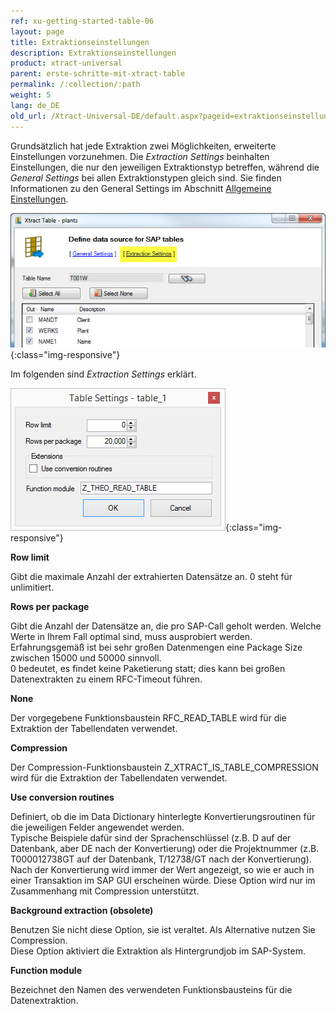 ```yaml
---
ref: xu-getting-started-table-06
layout: page
title: Extraktionseinstellungen
description: Extraktionseinstellungen
product: xtract-universal
parent: erste-schritte-mit-xtract-table
permalink: /:collection/:path
weight: 5
lang: de_DE
old_url: /Xtract-Universal-DE/default.aspx?pageid=extraktionseinstellungen
---
```


Grundsätzlich hat jede Extraktion zwei Möglichkeiten, erweiterte Einstellungen vorzunehmen. Die *Extraction Settings* beinhalten Einstellungen, die nur den jeweiligen Extraktionstyp betreffen, während die *General Settings* bei allen Extraktionstypen gleich sind. Sie finden Informationen zu den General Settings im Abschnitt [Allgemeine Einstellungen](../fortgeschrittene-techniken/allgemeine-einstellungen).

![Table-Form-Extraction-Settings-Button-Location](/img/content/Table-Form-Extraction-Settings-Button-Location.jpg){:class="img-responsive"}

Im folgenden sind *Extraction Settings* erklärt.

![Table-Extraction-Settings](/img/content/Table-Extraction-Settings.jpg){:class="img-responsive"}

**Row limit**

Gibt die maximale Anzahl der extrahierten Datensätze an. 0 steht für unlimitiert.

**Rows per package** 

Gibt die Anzahl der Datensätze an, die pro SAP-Call geholt werden. Welche Werte in Ihrem Fall optimal sind, muss ausprobiert werden. <br>
Erfahrungsgemäß ist bei sehr großen Datenmengen eine Package Size zwischen 15000 und 50000 sinnvoll. <br>
0 bedeutet, es findet keine Paketierung statt; dies kann bei großen Datenextrakten zu einem RFC-Timeout führen.

**None** 

Der vorgegebene Funktionsbaustein RFC_READ_TABLE wird für die Extraktion der Tabellendaten verwendet. 

**Compression** 

Der Compression-Funktionsbaustein Z_XTRACT_IS_TABLE_COMPRESSION wird für die Extraktion der Tabellendaten verwendet. 

**Use conversion routines**

Definiert, ob die im Data Dictionary hinterlegte Konvertierungsroutinen für die jeweiligen Felder angewendet werden. <br>
Typische Beispiele dafür sind der Sprachenschlüssel (z.B. D auf der Datenbank, aber DE nach der Konvertierung) oder die Projektnummer (z.B. T000012738GT auf der Datenbank, T/12738/GT nach der Konvertierung). <br>
Nach der Konvertierung wird immer der Wert angezeigt, so wie er auch in einer Transaktion im SAP GUI erscheinen würde. 
Diese Option wird nur im Zusammenhang mit Compression unterstützt.

**Background extraction (obsolete)** 

Benutzen Sie nicht diese Option, sie ist veraltet. Als Alternative nutzen Sie Compression. <br>
Diese Option aktiviert die Extraktion als Hintergrundjob im SAP-System. 

**Function module** 

Bezeichnet den Namen des verwendeten Funktionsbausteins für die Datenextraktion. 


